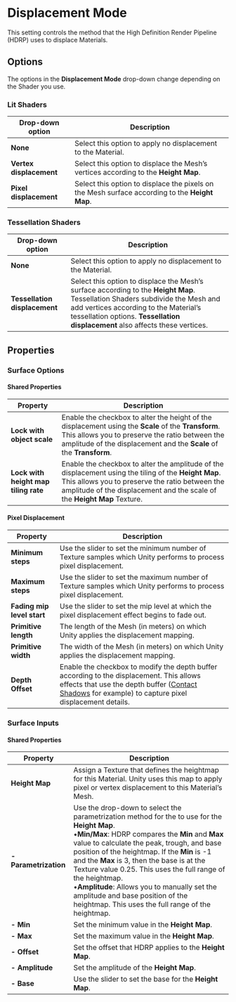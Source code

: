 # Displacement Mode

This setting controls the method that the High Definition Render Pipeline (HDRP) uses to displace Materials.

## Options

The options in the **Displacement Mode** drop-down change depending on the Shader you use.

### Lit Shaders

| **Drop-down option**    | **Description**                                              |
| ----------------------- | ------------------------------------------------------------ |
| **None**                | Select this option to apply no displacement to the Material. |
| **Vertex displacement** | Select this option to displace the Mesh’s vertices according to the **Height Map**. |
| **Pixel displacement**  | Select this option to displace the pixels on the Mesh surface according to the **Height Map**. |

### Tessellation Shaders

| **Drop-down option**          | **Description**                                              |
| ----------------------------- | ------------------------------------------------------------ |
| **None**                      | Select this option to apply no displacement to the Material. |
| **Tessellation displacement** | Select this option to displace the Mesh’s surface according to the **Height Map**. Tessellation Shaders subdivide the Mesh and add vertices according to the Material’s tessellation options. **Tessellation displacement** also affects these vertices. |

## Properties

### Surface Options

#### Shared Properties

| **Property**                         | **Description**                                              |
| ------------------------------------ | ------------------------------------------------------------ |
| **Lock with object scale**           | Enable the checkbox to alter the height of the displacement using the **Scale** of the **Transform**. This allows you to preserve the ratio between the amplitude of the displacement and the **Scale** of the **Transform**. |
| **Lock with height map tiling rate** | Enable the checkbox to alter the amplitude of the displacement using the tiling of the **Height Map**. This allows you to preserve the ratio between the amplitude of the displacement and the scale of the **Height Map** Texture. |

#### Pixel Displacement 

| **Property**               | **Description**                                              |
| -------------------------- | ------------------------------------------------------------ |
| **Minimum steps**          | Use the slider to set the minimum number of Texture samples which Unity performs to process pixel displacement. |
| **Maximum steps**          | Use the slider to set the maximum number of Texture samples which Unity performs to process pixel displacement. |
| **Fading mip level start** | Use the slider to set the mip level at which the pixel displacement effect begins to fade out. |
| **Primitive length**       | The length of the Mesh (in meters) on which Unity applies the displacement mapping. |
| **Primitive width**        | The width of the Mesh (in meters) on which Unity applies the displacement mapping. |
| **Depth Offset**           | Enable the checkbox to modify the depth buffer according to the displacement. This allows effects that use the depth buffer ([Contact Shadows](Override-Contact-Shadows.html) for example) to capture pixel displacement details. |

### Surface Inputs

#### Shared Properties

| **Property**          | **Description**                                              |
| --------------------- | ------------------------------------------------------------ |
| **Height Map**        | Assign a Texture that defines the heightmap for this Material. Unity uses this map to apply pixel or vertex displacement to this Material’s Mesh. |
| **- Parametrization** | Use the drop-down to select the parametrization method for the to use for the **Height Map**.<br />&#8226;**Min/Max**: HDRP compares the **Min** and **Max** value to calculate the peak, trough, and base position of the heightmap. If the **Min** is -1 and the **Max** is 3, then the base is at the Texture value 0.25. This uses the full range of the heightmap.<br />&#8226;**Amplitude**: Allows you to manually set the amplitude and base position of the heightmap. This uses the full range of the heightmap. |
| **- Min**             | Set the minimum value in the **Height Map**.                 |
| **- Max**             | Set the maximum value in the **Height Map**.                 |
| **- Offset**          | Set the offset that HDRP applies to the **Height Map**.      |
| **- Amplitude**       | Set the amplitude of the **Height Map**.                     |
| **- Base**            | Use the slider to set the base for the **Height Map**.       |